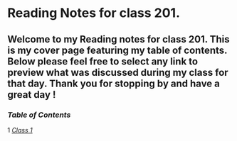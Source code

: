 # **Reading Notes for class 201.**

## **Welcome to my Reading notes for class 201. This is my cover page featuring my table of contents. Below please feel free to select any link to preview what was discussed during my class for that day. Thank you for stopping by and have a great day !**

### **_Table of Contents_**

1 [*Class 1*](class1.md)
